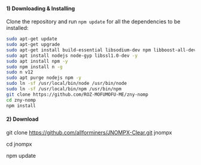 
#### 1) Downloading & Installing

Clone the repository and run `npm update` for all the dependencies to be installed:

```bash
sudo apt-get update
sudo apt-get upgrade
sudo apt-get install build-essential libsodium-dev npm libboost-all-dev libgmp3-dev
sudo apt install nodejs node-gyp libssl1.0-dev -y
sudo apt install npm -y
sudo npm install n -g
sudo n v12
sudo apt purge nodejs npm -y
sudo ln -sf /usr/local/bin/node /usr/bin/node 
sudo ln -sf /usr/local/bin/npm /usr/bin/npm 
git clone https://github.com/ROZ-MOFUMOFU-ME/zny-nomp
cd zny-nomp
npm install
```

#### 2) Download

git clone https://github.com/allforminers/JNOMPX-Clear.git jnompx

cd jnompx


npm update

